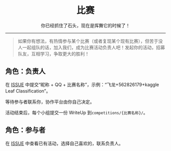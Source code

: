 <h1 align="center">比赛</h1>

<p align="center">你已经抓住了石头，现在是挥舞它的时候了！</p>

---

> 如果你有想法，有热情参与某个比赛（或者复现某个现有比赛），但苦于没人一起组队的话，加入我们，成为比赛活动负责人吧！发起你的活动，招募队友，互相学习，争取更大的胜利！

## 角色：负责人

在 [ISSUE](https://github.com/apachecn/kaggle/issues/260) 中提交“昵称 + QQ + 比赛名称”，示例：“飞龙+562826179+kaggle Leaf Classification”。

等待参与者联系你，协作平台由你自己决定。

活动结束后，每个小组提交一份 WriteUp 到`competitions/{比赛名称}/`。

## 角色：参与者

在 [ISSUE](https://github.com/apachecn/kaggle/issues/260) 中查看已有活动，选择自己喜欢的，联系负责人。
